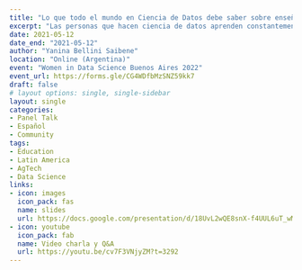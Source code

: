 ```yaml
---
title: "Lo que todo el mundo en Ciencia de Datos debe saber sobre enseñar y aprender"
excerpt: "Las personas que hacen ciencia de datos aprenden constantemente tecnologías nuevas y en rápida evolución. A menudo se encuentran en un papel de enseñanza, ya sea mentoreando, generando tutoriales, escribiendo artículos, dando charlas, o incluso enseñando más formalmente en universidades, sin estar formalmente preparados para ese papel. En esta charla, revisaremos estrategias prácticas, basadas en evidencia, para organizar y diseñar lecciones y materiales, explicar los conceptos al nivel de tus estudiantes, usar ejemplos relevantes, comprobar la comprensión y conectar con tus estudiantes, de modo que puedan ser más efectivos la próxima vez que debas enseñar"
date: 2021-05-12
date_end: "2021-05-12"
author: "Yanina Bellini Saibene"
location: "Online (Argentina)"
event: "Women in Data Science Buenos Aires 2022"
event_url: https://forms.gle/CG4WDfbMzSNZ59kk7
draft: false
# layout options: single, single-sidebar
layout: single
categories:
- Panel Talk
- Español
- Community
tags:
- Education
- Latin America
- AgTech
- Data Science
links:
- icon: images
  icon_pack: fas
  name: slides 
  url: https://docs.google.com/presentation/d/18UvL2wQE8snX-f4UUL6uT_wMh2GgLuSvgNiFu1ChflA/edit?usp=sharing
- icon: youtube
  icon_pack: fab
  name: Video charla y Q&A 
  url: https://youtu.be/cv7F3VNjyZM?t=3292
---
```


